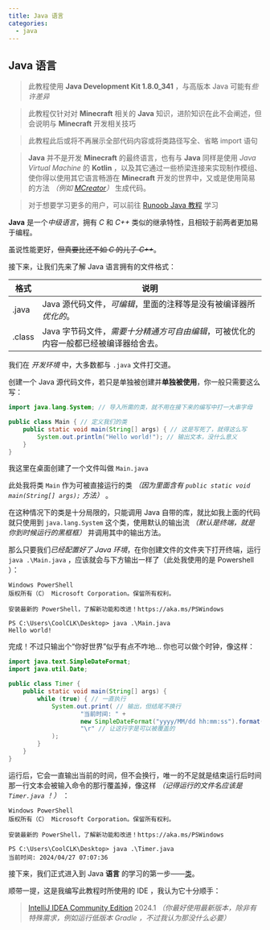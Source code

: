 ```yaml
---
title: Java 语言
categories:
  - java
---
```


## Java 语言

> 此教程使用 **Java Development Kit 1.8.0_341** ，与高版本 Java 可能有*些许差异*

> 此教程仅针对对 **Minecraft** 相关的 **Java** 知识，进阶知识在此不会阐述，但会说明与 **Minecraft** 开发相关技巧

> 此教程此后或将不再展示全部代码内容或将类路径写全、省略 import 语句

> **Java** 并不是开发 **Minecraft** 的最终语言，也有与 **Java** 同样是使用 *Java Virtual Machine* 的 **Kotlin** ，以及其它通过一些桥梁连接来实现制作模组、使你得以使用其它语言畅游在 **Minecraft** 开发的世界中，又或是使用简易的方法 *（例如 [MCreator](https://mcreator.net/)）* 生成代码。

> 对于想要学习更多的用户，可以前往 [Runoob Java 教程](https://www.runoob.com/java) 学习

**Java** 是一个*中级语言*，拥有 *C* 和 *C++* 类似的继承特性，且相较于前两者更加易于编程。

虽说性能更好，~~但真要比还不如 *C* 的儿子 *C++*~~。

接下来，让我们先来了解 Java 语言拥有的文件格式：

| 格式     | 说明                                             |
|--------|------------------------------------------------|
| .java  | Java 源代码文件，*可编辑*，里面的注释等是没有被编译器所*优化的*。          |
| .class | Java 字节码文件，*需要十分精通方可自由编辑*，可被优化的内容一般都已经被编译器给舍去。 |

我们在 *开发环境* 中，大多数都与 ```.java``` 文件打交道。

创建一个 Java 源代码文件，若只是单独被创建并**单独被使用**，你一般只需要这么写：

``` java
import java.lang.System; // 导入所需的类，就不用在接下来的编写中打一大串字母

public class Main { // 定义我们的类
    public static void main(String[] args) { // 这是写死了，就得这么写
        System.out.println("Hello world!"); // 输出文本，没什么意义
    }
}
```

我这里在桌面创建了一个文件叫做 ```Main.java```

此处我将类 ```Main``` 作为可被直接运行的类 *（因为里面含有 ```public static void main(String[] args);``` 方法）* 。

在这种情况下的类是十分局限的，只能调用 Java 自带的库，就比如我上面的代码就只使用到 ```java.lang.System``` 这个类，使用默认的输出流 *（默认是终端，就是你到时候运行的黑框框）* 并调用其中的输出方法。

那么只要我们*已经配置好了 Java 环境*，在你创建文件的文件夹下打开终端，运行 ```java .\Main.java``` ，应该就会与下方输出一样了（此处我使用的是 Powershell ）：

```
Windows PowerShell
版权所有（C） Microsoft Corporation。保留所有权利。

安装最新的 PowerShell，了解新功能和改进！https://aka.ms/PSWindows

PS C:\Users\CoolCLK\Desktop> java .\Main.java
Hello world!
```

完成！不过只输出个“你好世界”似乎有点不咋地... 你也可以做个时钟，像这样：

``` java
import java.text.SimpleDateFormat;
import java.util.Date;

public class Timer {
    public static void main(String[] args) {
        while (true) { // 一直执行
            System.out.print( // 输出，但结尾不换行
                    "当前时间: " + 
                    new SimpleDateFormat("yyyy/MM/dd hh:mm:ss").format(new Date()) + // 格式化当前日期
                    "\r" // 让这行字是可以被覆盖的
            );
        }
    }
}
```

运行后，它会一直输出当前的时间，但不会换行，唯一的不足就是结束运行后时间那一行文本会被输入命令的那行覆盖掉，像这样 *（记得运行的文件名应该是 ```Timer.java``` ！）* ：

```
Windows PowerShell
版权所有（C） Microsoft Corporation。保留所有权利。

安装最新的 PowerShell，了解新功能和改进！https://aka.ms/PSWindows

PS C:\Users\CoolCLK\Desktop> java .\Timer.java
当前时间: 2024/04/27 07:07:36
```

接下来，我们正式进入到 Java **语言** 的学习的第一步——[类](class.md)。

顺带一提，这是我编写此教程时所使用的 IDE ，我认为它十分顺手：

> [IntelliJ IDEA Community Edition](https://www.jetbrains.com/zh-cn/idea/download/download-thanks.html?platform=windows&code=IIC) 2024.1 *（你最好使用最新版本，除非有特殊需求，例如运行低版本 Gradle ，不过我认为那没什么必要）*